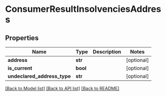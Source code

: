 # ConsumerResultInsolvenciesAddress

## Properties
Name | Type | Description | Notes
------------ | ------------- | ------------- | -------------
**address** | **str** |  | [optional] 
**is_current** | **bool** |  | [optional] 
**undeclared_address_type** | **str** |  | [optional] 

[[Back to Model list]](../README.md#documentation-for-models) [[Back to API list]](../README.md#documentation-for-api-endpoints) [[Back to README]](../README.md)

